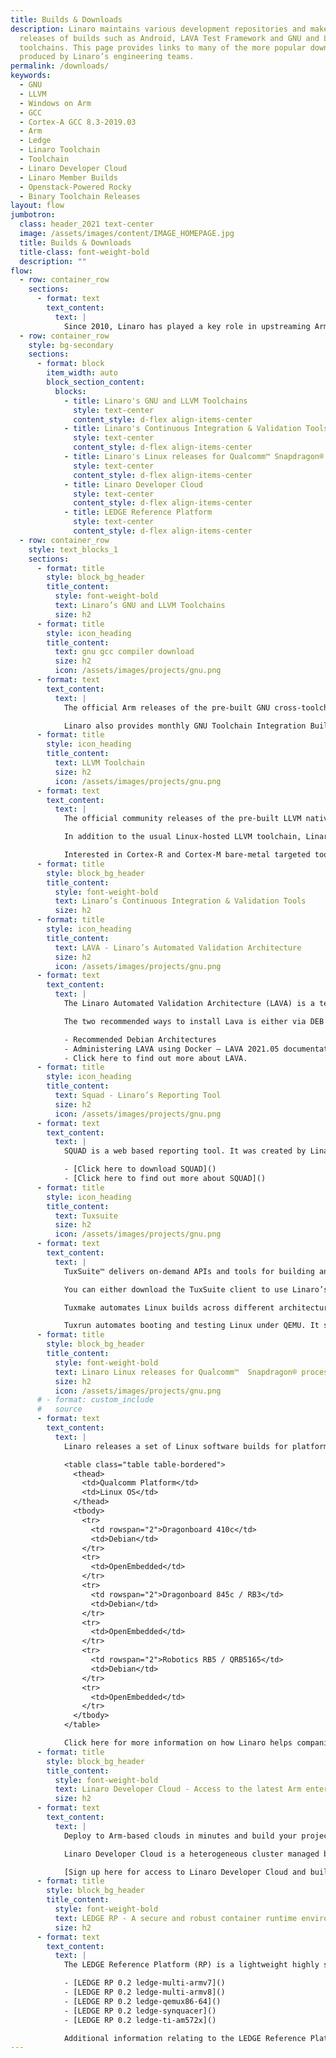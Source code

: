 ```yaml
---
title: Builds & Downloads
description: Linaro maintains various development repositories and makes regular
  releases of builds such as Android, LAVA Test Framework and GNU and LLVM
  toolchains. This page provides links to many of the more popular downloads
  produced by Linaro’s engineering teams.
permalink: /downloads/
keywords:
  - GNU
  - LLVM
  - Windows on Arm
  - GCC
  - Cortex-A GCC 8.3-2019.03
  - Arm
  - Ledge
  - Linaro Toolchain
  - Toolchain
  - Linaro Developer Cloud
  - Linaro Member Builds
  - Openstack-Powered Rocky
  - Binary Toolchain Releases
layout: flow
jumbotron:
  class: header_2021 text-center
  image: /assets/images/content/IMAGE_HOMEPAGE.jpg
  title: Builds & Downloads
  title-class: font-weight-bold
  description: ""
flow:
  - row: container_row
    sections:
      - format: text
        text_content:
          text: |
            Since 2010, Linaro has played a key role in upstreaming Arm software, with many of its engineers actively maintaining open source projects. This page provides links to downloads currently produced by Linaro’s engineering teams
  - row: container_row
    style: bg-secondary
    sections:
      - format: block
        item_width: auto
        block_section_content:
          blocks:
            - title: Linaro's GNU and LLVM Toolchains
              style: text-center
              content_style: d-flex align-items-center
            - title: Linaro's Continuous Integration & Validation Tools
              style: text-center
              content_style: d-flex align-items-center
            - title: Linaro's Linux releases for Qualcomm™ Snapdragon® processors
              style: text-center
              content_style: d-flex align-items-center
            - title: Linaro Developer Cloud
              style: text-center
              content_style: d-flex align-items-center
            - title: LEDGE Reference Platform
              style: text-center
              content_style: d-flex align-items-center
  - row: container_row
    style: text_blocks_1
    sections:
      - format: title
        style: block_bg_header
        title_content:
          style: font-weight-bold
          text: Linaro’s GNU and LLVM Toolchains
          size: h2
      - format: title
        style: icon_heading
        title_content:
          text: gnu gcc compiler download
          size: h2
          icon: /assets/images/projects/gnu.png
      - format: text
        text_content:
          text: |
            The official Arm releases of the pre-built GNU cross-toolchain for AArch64 and ARM 32-bit A-Profile cores are now available on the Arm Developer website.

            Linaro also provides monthly GNU Toolchain Integration Builds which offer users a snapshot of the upstream build. These builds allow developers to test features from a pre-built binary as soon as it is upstream.
      - format: title
        style: icon_heading
        title_content:
          text: LLVM Toolchain
          size: h2
          icon: /assets/images/projects/gnu.png
      - format: text
        text_content:
          text: |
            The official community releases of the pre-built LLVM native toolchain for AArch64 and ARM 32-bit A-Profile cores are built and tested by Linaro and are now available on LLVM’s GitHub.

            In addition to the usual Linux-hosted LLVM toolchain, Linaro is now providing official LLVM Toolchain for Windows on Arm starting with LLVM 12.0.0 release.

            Interested in Cortex-R and Cortex-M bare-metal targeted toolchains for Arm embedded processors? We’re working with Arm to supply a new release every year (with quarterly updates). Releases are maintained for two years. You can get these directly from the Arm website.
      - format: title
        style: block_bg_header
        title_content:
          style: font-weight-bold
          text: Linaro’s Continuous Integration & Validation Tools
          size: h2
      - format: title
        style: icon_heading
        title_content:
          text: LAVA - Linaro’s Automated Validation Architecture
          size: h2
          icon: /assets/images/projects/gnu.png
      - format: text
        text_content:
          text: |
            The Linaro Automated Validation Architecture (LAVA) is a test and continuous integration framework that Linaro uses to validate its releases. The source is open so that Linaro member companies and others can create their own instantiations and run proprietary tests within this standard framework.

            The two recommended ways to install Lava is either via DEB or Docker:

            - Recommended Debian Architectures
            - Administering LAVA using Docker — LAVA 2021.05 documentation
            - Click here to find out more about LAVA.
      - format: title
        style: icon_heading
        title_content:
          text: Squad - Linaro’s Reporting Tool
          size: h2
          icon: /assets/images/projects/gnu.png
      - format: text
        text_content:
          text: |
            SQUAD is a web based reporting tool. It was created by Linaro to cover basic test result reporting for Linaro teams. It can collect pass/fail results and benchmarks from direct submissions or from testing tools like LAVA.

            - [Click here to download SQUAD]()
            - [Click here to find out more about SQUAD]()
      - format: title
        style: icon_heading
        title_content:
          text: Tuxsuite
          size: h2
          icon: /assets/images/projects/gnu.png
      - format: text
        text_content:
          text: |
            TuxSuite™ delivers on-demand APIs and tools for building and testing Linux kernels in parallel. Created by Linaro, Tuxsuite is the backbone of our testing efforts and is available to anyone interested in doing Linux kernel testing faster and on a wider scale.

            You can either download the TuxSuite client to use Linaro’s TuxSuite service, or you can download the backend tools to run on your own.

            Tuxmake automates Linux builds across different architectures, configurations, targets, and toolchains. Specify your choices, and TuxMake drives the build for you, doing the same steps in the same way every time. Download Tuxmake here.

            Tuxrun automates booting and testing Linux under QEMU. It supports almost all architectures supported by TuxMake. Download TuxRun here.
      - format: title
        style: block_bg_header
        title_content:
          style: font-weight-bold
          text: Linaro Linux releases for Qualcomm™  Snapdragon® processors
          size: h2
          icon: /assets/images/projects/gnu.png
      # - format: custom_include
      #   source
      - format: text
        text_content:
          text: |
            Linaro releases a set of Linux software builds for platforms based on Qualcomm Snapdragon processors, such as Dragonboard 410c, Qualcomm Robotics RB3 or RB5. The releases from Linaro are based on the Linux mainline kernel and rely upon open-source user space packages exclusively. Linaro provides Yocto Project and Debian based reference implementations. More information on the supported platforms can be found on the 96boards.org website.

            <table class="table table-bordered">
              <thead>
                <td>Qualcomm Platform</td>
                <td>Linux OS</td>
              </thead>
              <tbody>
                <tr>
                  <td rowspan="2">Dragonboard 410c</td>
                  <td>Debian</td>
                </tr>
                <tr>
                  <td>OpenEmbedded</td>
                </tr>
                <tr>
                  <td rowspan="2">Dragonboard 845c / RB3</td>
                  <td>Debian</td>
                </tr>
                <tr>
                  <td>OpenEmbedded</td>
                </tr>
                <tr>
                  <td rowspan="2">Robotics RB5 / QRB5165</td>
                  <td>Debian</td>
                </tr>
                <tr>
                  <td>OpenEmbedded</td>
                </tr>
              </tbody>
            </table>

            Click here for more information on how Linaro helps companies upstream to Qualcomm platforms.
      - format: title
        style: block_bg_header
        title_content:
          style: font-weight-bold
          text: Linaro Developer Cloud - Access to the latest Arm enterprise class cloud instances
          size: h2
      - format: text
        text_content:
          text: |
            Deploy to Arm-based clouds in minutes and build your project today

            Linaro Developer Cloud is a heterogeneous cluster managed by Linaro to provide developers with access to the latest Arm enterprise class cloud instances. The cluster is managed with the Openstack-Powered Ussuri release with deployment by Kolla-ansible. It runs all your favorite distributions such as Debian, CentOS, Ubuntu, RHEL and openEuler. The Linaro Developer Cloud is available for development, test, CI and cloud deployments for VM, BM and Kubernetes clusters.

            [Sign up here for access to Linaro Developer Cloud and build your project today]()
      - format: title
        style: block_bg_header
        title_content:
          style: font-weight-bold
          text: LEDGE RP - A secure and robust container runtime environment
          size: h2
      - format: text
        text_content:
          text: |
            The LEDGE Reference Platform (RP) is a lightweight highly secure and robust container runtime environment that has dependable boot and update capabilities. It comes with a full set of security policies with SELinux, IMA (Linux Kernel Integrity Measurement Architecture) and other technologies and builds on SystemReady-IR and EBBR specifications.The complete Ledge Reference Platform v0.2 Release can be accessed here:

            - [LEDGE RP 0.2 ledge-multi-armv7]()
            - [LEDGE RP 0.2 ledge-multi-armv8]()
            - [LEDGE RP 0.2 ledge-qemux86-64]()
            - [LEDGE RP 0.2 ledge-synquacer]()
            - [LEDGE RP 0.2 ledge-ti-am572x]()

            Additional information relating to the LEDGE Reference Platform can be found here:firmware.uefi.uboot.bin: U-Boot based firmware with TF-A and OP-TEE supportfirmware.uefi-edk2.bin: EDK2 based firmwareledge-iot-ledge-xxxxxxx-0.1.rootfs.wic.gz: Zipped imaged of IoT reference platformledge-gateway-ledge-xxxxxxx-0.1.rootfs.wic.gz: zipped image of the gateway reference platformledge-kernel-uefi-certs.ext4.img: Signatures used on EFI securebootledge-dev-howto.pdf - Developer Howto Documentationledge-user-guide.pdf - User Guide Documentation
---
```

